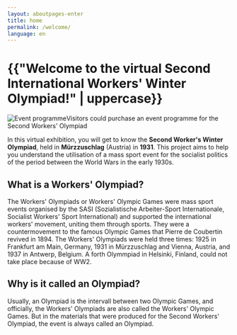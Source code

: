 ```yaml
---
layout: aboutpages-enter
title: home
permalink: /welcome/
language: en
---
```

<div class="mx-auto">
    <div class="row">
        <h1 class="start-heading">{{"Welcome to the virtual Second International Workers' Winter Olympiad!" | uppercase}}</h1>
    </div>
    <div class="row">
        <div class="col-sm-5">
            <div>
                <img src="../media/festfuehrer.jpg" class="img-fluid" alt="Event programme">Visitors could purchase an event programme for the Second Workers' Olympiad
            </div>
        </div>
        <div class="col-sm-7">
            <div>
                <p class="intro-text">In this virtual exhibition, you will get to know the <b>Second Worker's Winter Olympiad</b>, held in <b>Mürzzuschlag</b> (Austria) in <b>1931</b>. This project aims to help you understand the utilisation of a mass sport event for the socialist politics of the period between the World Wars in the early 1930s.</p>
                <h2 class="home2">What is a Workers' Olympiad?</h2>
                <p class="intro-text">The Workers' Olympiads or Workers' Olympic Games were mass sport events organised by the SASI (Sozialistische Arbeiter-Sport Internationale, Socialist Workers' Sport International) and supported the international workers' movement, uniting them through sports. They were a countermovement to the famous Olympic Games that Pierre de Coubertin revived in 1894. The Workers' Olympiads were held three times: 1925 in Frankfurt am Main, Germany, 1931 in Mürzzuschlag and Vienna, Austria, and 1937 in Antwerp, Belgium. A forth Olymmpiad in Helsinki, Finland, could not take place because of WW2.</p>
                <h2 class="home2">Why is it called an Olympiad?</h2>
                <p class="intro-text">Usually, an Olympiad is the intervall between two Olympic Games, and officially, the Workers' Olympiads are also called the Workers' Olympic Games. But in the materials that were produced for the Second Workers' Olympiad, the event is always called an Olympiad.</p>
            </div>
        </div>
    </div>
</div>
